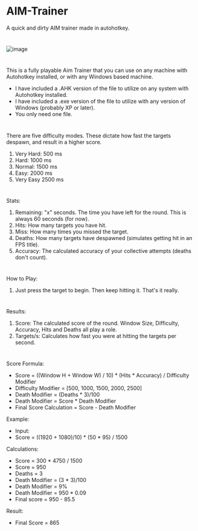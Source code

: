 # AIM-Trainer
A quick and dirty AIM trainer made in autohotkey. 
#
![image](https://github.com/user-attachments/assets/4b2c7866-aa5f-450f-864a-194e6db8f1dd)
#
This is a fully playable Aim Trainer that you can use on any machine with Autohotkey installed, or with any Windows based machine.
- I have included a .AHK version of the file to utilize on any system with Autohotkey installed.
- I have included a .exe version of the file to utilize with any version of Windows (probably XP or later).
- You only need one file.
#
There are five difficulty modes. These dictate how fast the targets despawn, and result in a higher score.
1. Very Hard: 500 ms
2. Hard: 1000 ms
3. Normal: 1500 ms
4. Easy: 2000 ms
5. Very Easy 2500 ms
#
Stats:
1. Remaining: "x" seconds. The time you have left for the round. This is always 60 seconds (for now).
2. Hits: How many targets you have hit.
3. Miss: How many times you missed the target.
4. Deaths: How many targets have despawned (simulates getting hit in an FPS title).
5. Accuracy: The calculated accuracy of your collective attempts (deaths don't count).
#
How to Play:
1. Just press the target to begin. Then keep hitting it. That's it really.
#
Results:
1. Score: The calculated score of the round. Window Size, Difficulty, Accuracy, Hits and Deaths all play a role.
2. Targets/s: Calculates how fast you were at hitting the targets per second.
#
Score Formula:
- Score = ((Window H + Window W) / 10) * (Hits * Accuracy) / Difficulty Modifier
- Difficulty Modifier = [500, 1000, 1500, 2000, 2500]
- Death Modifier = (Deaths * 3)/100
- Death Modifier = Score * Death Modifier
- Final Score Calculation = Score - Death Modifier

Example:
- Input:
- Score = ((1920 + 1080)/10) * (50 * 95) / 1500

Calculations:
- Score = 300 * 4750 / 1500
- Score = 950
- Deaths = 3
- Death Modifier = (3 * 3)/100
- Death Modifier = 9%
- Death Modifier = 950 * 0.09
- Final score = 950 - 85.5

Result:
- Final Score = 865
